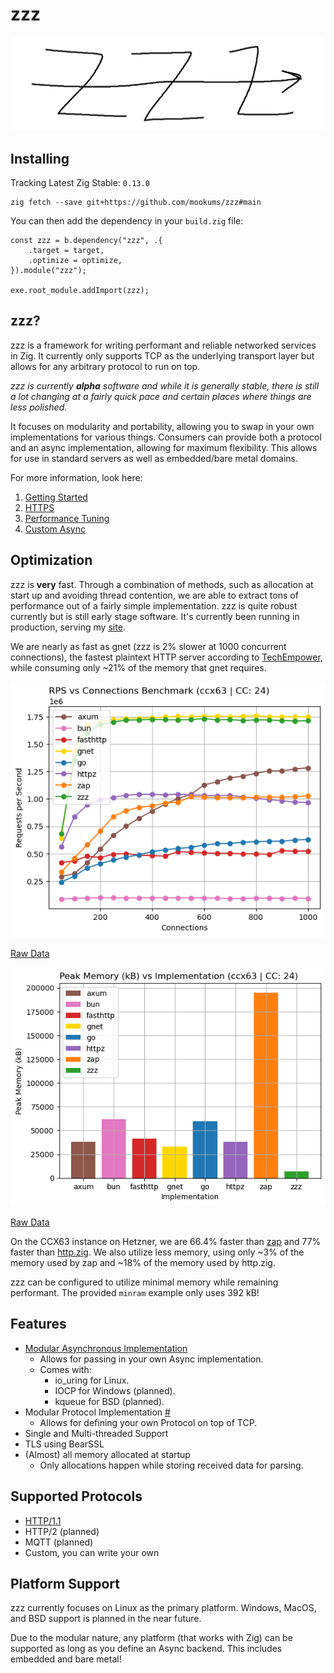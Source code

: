 # zzz
![zzz logo](./docs/img/zzz.png)


## Installing
Tracking Latest Zig Stable: `0.13.0`
```
zig fetch --save git+https://github.com/mookums/zzz#main
```

You can then add the dependency in your `build.zig` file:
```zig
const zzz = b.dependency("zzz", .{
    .target = target,
    .optimize = optimize,
}).module("zzz");

exe.root_module.addImport(zzz);
```

## zzz?
zzz is a framework for writing performant and reliable networked services in Zig. It currently only supports TCP as the underlying transport layer but allows for any arbitrary protocol to run on top.

*zzz is currently **alpha** software and while it is generally stable, there is still a lot changing at a fairly quick pace and certain places where things are less polished.*

It focuses on modularity and portability, allowing you to swap in your own implementations for various things. Consumers can provide both a protocol and an async implementation, allowing for maximum flexibility. This allows for use in standard servers as well as embedded/bare metal domains.

For more information, look here:
1. [Getting Started](./docs/getting_started.md)
2. [HTTPS](./docs/https.md)
3. [Performance Tuning](./docs/performance.md)
4. [Custom Async](https://muki.gg/post/modular-async)

## Optimization
zzz is **very** fast. Through a combination of methods, such as allocation at start up and avoiding thread contention, we are able to extract tons of performance out of a fairly simple implementation. zzz is quite robust currently but is still early stage software. It's currently been running in production, serving my [site](https://muki.gg).

We are nearly as fast as gnet (zzz is 2% slower at 1000 concurrent connections), the fastest plaintext HTTP server according to [TechEmpower](https://www.techempower.com/benchmarks/#hw=ph&test=plaintext&section=data-r22), while consuming only ~21% of the memory that gnet requires.

![benchmark (request per sec)](./docs/benchmark/req_per_sec_ccx63_24.png)

[Raw Data](./docs/benchmark/request_ccx63_24.csv)

![benchmark (peak memory)](./docs/benchmark/peak_memory_ccx63_24.png)

[Raw Data](./docs/benchmark/memory_ccx63_24.csv)

On the CCX63 instance on Hetzner, we are 66.4% faster than [zap](https://github.com/zigzap/zap) and 77% faster than [http.zig](https://github.com/karlseguin/http.zig). We also utilize less memory, using only ~3% of the memory used by zap and ~18% of the memory used by http.zig.

zzz can be configured to utilize minimal memory while remaining performant. The provided `minram` example only uses 392 kB!

## Features
- [Modular Asynchronous Implementation](https://muki.gg/post/modular-async)
    - Allows for passing in your own Async implementation.
    - Comes with:
        - io_uring for Linux.
        - IOCP for Windows (planned).
        - kqueue for BSD (planned).
- Modular Protocol Implementation [#](#supported-protocols)
    - Allows for defining your own Protocol on top of TCP.
- Single and Multi-threaded Support
- TLS using BearSSL
- (Almost) all memory allocated at startup
    - Only allocations happen while storing received data for parsing.

## Supported Protocols
- [HTTP/1.1](https://github.com/mookums/zzz/blob/main/src/http)
- HTTP/2 (planned)
- MQTT (planned)
- Custom, you can write your own


## Platform Support
zzz currently focuses on Linux as the primary platform. Windows, MacOS, and BSD support is planned in the near future.

Due to the modular nature, any platform (that works with Zig) can be supported as long as you define an Async backend. This includes embedded and bare metal!
